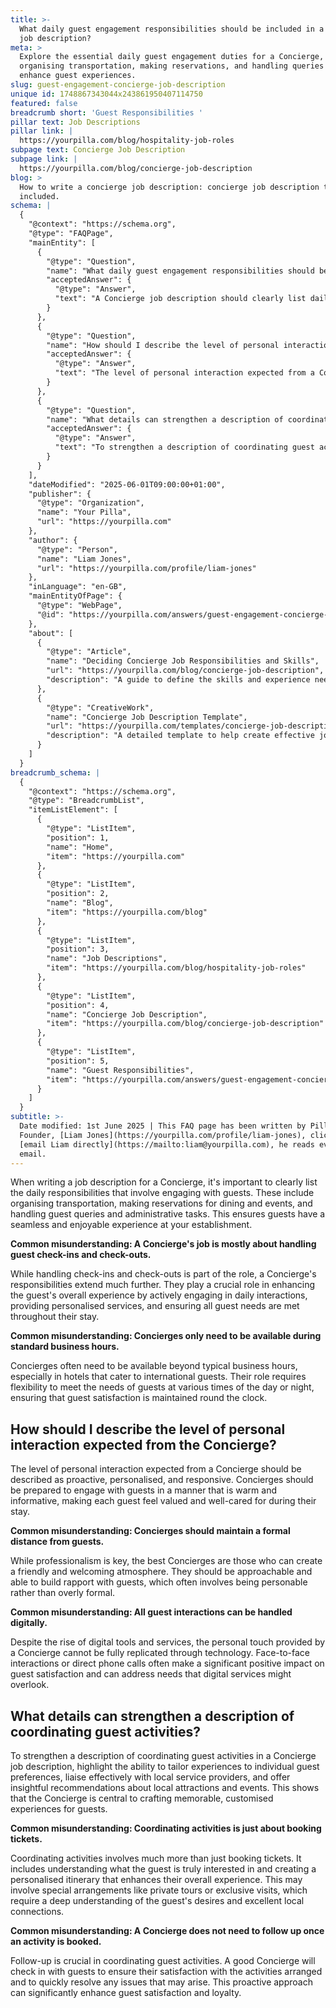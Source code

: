 ```yaml
---
title: >-
  What daily guest engagement responsibilities should be included in a Concierge
  job description?
meta: >
  Explore the essential daily guest engagement duties for a Concierge, including
  organising transportation, making reservations, and handling queries to
  enhance guest experiences.
slug: guest-engagement-concierge-job-description
unique id: 1748867343044x243861950407114750
featured: false
breadcrumb short: 'Guest Responsibilities '
pillar text: Job Descriptions
pillar link: |
  https://yourpilla.com/blog/hospitality-job-roles
subpage text: Concierge Job Description
subpage link: |
  https://yourpilla.com/blog/concierge-job-description
blog: >
  How to write a concierge job description: concierge job description template
  included.
schema: |
  {
    "@context": "https://schema.org",
    "@type": "FAQPage",
    "mainEntity": [
      {
        "@type": "Question",
        "name": "What daily guest engagement responsibilities should be included in a Concierge job description?",
        "acceptedAnswer": {
          "@type": "Answer",
          "text": "A Concierge job description should clearly list daily responsibilities that engage with guests. These responsibilities include organising transportation, making reservations for dining and events, and handling guest queries and administrative tasks, all aimed at enhancing the guest's overall experience."
        }
      },
      {
        "@type": "Question",
        "name": "How should I describe the level of personal interaction expected from the Concierge?",
        "acceptedAnswer": {
          "@type": "Answer",
          "text": "The level of personal interaction expected from a Concierge should be proactive, personalised, and responsive. Concierges should engage with guests warmly and informatively, making each guest feel valued and well-cared for during their stay. This engagement is crucial for creating a friendly and welcoming atmosphere."
        }
      },
      {
        "@type": "Question",
        "name": "What details can strengthen a description of coordinating guest activities?",
        "acceptedAnswer": {
          "@type": "Answer",
          "text": "To strengthen a description of coordinating guest activities, emphasise the ability to tailor experiences to individual guest preferences, liaise effectively with local service providers, and provide insightful recommendations about local attractions and events. This approach shows the Concierge's central role in crafting memorable, customised guest experiences."
        }
      }
    ],
    "dateModified": "2025-06-01T09:00:00+01:00",
    "publisher": {
      "@type": "Organization",
      "name": "Your Pilla",
      "url": "https://yourpilla.com"
    },
    "author": {
      "@type": "Person",
      "name": "Liam Jones",
      "url": "https://yourpilla.com/profile/liam-jones"
    },
    "inLanguage": "en-GB",
    "mainEntityOfPage": {
      "@type": "WebPage",
      "@id": "https://yourpilla.com/answers/guest-engagement-concierge-job-description"
    },
    "about": [
      {
        "@type": "Article",
        "name": "Deciding Concierge Job Responsibilities and Skills",
        "url": "https://yourpilla.com/blog/concierge-job-description",
        "description": "A guide to define the skills and experience needed from a Concierge to enhance guest engagement and satisfaction."
      },
      {
        "@type": "CreativeWork",
        "name": "Concierge Job Description Template",
        "url": "https://yourpilla.com/templates/concierge-job-description",
        "description": "A detailed template to help create effective job descriptions for Concierge positions, focusing on guest interaction and activity coordination."
      }
    ]
  }
breadcrumb_schema: |
  {
    "@context": "https://schema.org",
    "@type": "BreadcrumbList",
    "itemListElement": [
      {
        "@type": "ListItem",
        "position": 1,
        "name": "Home",
        "item": "https://yourpilla.com"
      },
      {
        "@type": "ListItem",
        "position": 2,
        "name": "Blog",
        "item": "https://yourpilla.com/blog"
      },
      {
        "@type": "ListItem",
        "position": 3,
        "name": "Job Descriptions",
        "item": "https://yourpilla.com/blog/hospitality-job-roles"
      },
      {
        "@type": "ListItem",
        "position": 4,
        "name": "Concierge Job Description",
        "item": "https://yourpilla.com/blog/concierge-job-description"
      },
      {
        "@type": "ListItem",
        "position": 5,
        "name": "Guest Responsibilities",
        "item": "https://yourpilla.com/answers/guest-engagement-concierge-job-description"
      }
    ]
  }
subtitle: >-
  Date modified: 1st June 2025 | This FAQ page has been written by Pilla
  Founder, [Liam Jones](https://yourpilla.com/profile/liam-jones), click to
  [email Liam directly](https://mailto:liam@yourpilla.com), he reads every
  email.
---
```

When writing a job description for a Concierge, it's important to clearly list the daily responsibilities that involve engaging with guests. These include organising transportation, making reservations for dining and events, and handling guest queries and administrative tasks. This ensures guests have a seamless and enjoyable experience at your establishment.

**Common misunderstanding: A Concierge's job is mostly about handling guest check-ins and check-outs.**

While handling check-ins and check-outs is part of the role, a Concierge's responsibilities extend much further. They play a crucial role in enhancing the guest's overall experience by actively engaging in daily interactions, providing personalised services, and ensuring all guest needs are met throughout their stay.

**Common misunderstanding: Concierges only need to be available during standard business hours.**

Concierges often need to be available beyond typical business hours, especially in hotels that cater to international guests. Their role requires flexibility to meet the needs of guests at various times of the day or night, ensuring that guest satisfaction is maintained round the clock.

## How should I describe the level of personal interaction expected from the Concierge?

The level of personal interaction expected from a Concierge should be described as proactive, personalised, and responsive. Concierges should be prepared to engage with guests in a manner that is warm and informative, making each guest feel valued and well-cared for during their stay.

**Common misunderstanding: Concierges should maintain a formal distance from guests.**

While professionalism is key, the best Concierges are those who can create a friendly and welcoming atmosphere. They should be approachable and able to build rapport with guests, which often involves being personable rather than overly formal.

**Common misunderstanding: All guest interactions can be handled digitally.**

Despite the rise of digital tools and services, the personal touch provided by a Concierge cannot be fully replicated through technology. Face-to-face interactions or direct phone calls often make a significant positive impact on guest satisfaction and can address needs that digital services might overlook.

## What details can strengthen a description of coordinating guest activities?

To strengthen a description of coordinating guest activities in a Concierge job description, highlight the ability to tailor experiences to individual guest preferences, liaise effectively with local service providers, and offer insightful recommendations about local attractions and events. This shows that the Concierge is central to crafting memorable, customised experiences for guests.

**Common misunderstanding: Coordinating activities is just about booking tickets.**

Coordinating activities involves much more than just booking tickets. It includes understanding what the guest is truly interested in and creating a personalised itinerary that enhances their overall experience. This may involve special arrangements like private tours or exclusive visits, which require a deep understanding of the guest's desires and excellent local connections.

**Common misunderstanding: A Concierge does not need to follow up once an activity is booked.**

Follow-up is crucial in coordinating guest activities. A good Concierge will check in with guests to ensure their satisfaction with the activities arranged and to quickly resolve any issues that may arise. This proactive approach can significantly enhance guest satisfaction and loyalty.
